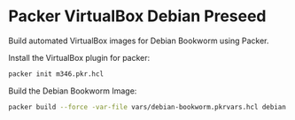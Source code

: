 # Packer VirtualBox Debian Preseed

Build automated VirtualBox images for Debian Bookworm using Packer.

Install the VirtualBox plugin for packer:

```bash
packer init m346.pkr.hcl
```

Build the Debian Bookworm Image:

```bash
packer build --force -var-file vars/debian-bookworm.pkrvars.hcl debian.pkr.hcl
```